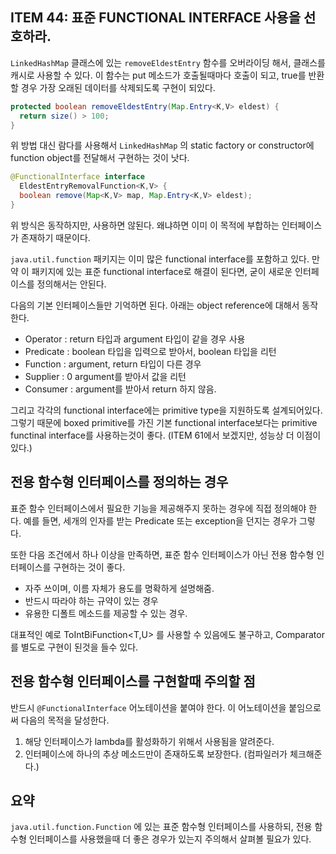 ## ITEM 44: 표준 FUNCTIONAL INTERFACE 사용을 선호하라.

```LinkedHashMap``` 클래스에 있는 ```removeEldestEntry``` 함수를 오버라이딩 해서, 클래스를 캐시로 사용할 수 있다. 이 함수는 put 메소드가 호출될때마다 호출이 되고, true를 반환할 경우 가장 오래된 데이터를 삭제되도록 구현이 되있다.

``` java
protected boolean removeEldestEntry(Map.Entry<K,V> eldest) {
  return size() > 100;
}
```

위 방법 대신 람다를 사용해서 ``LinkedHashMap`` 의 static factory or constructor에 function object를 전달해서 구현하는 것이 낫다.

``` java
@FunctionalInterface interface
  EldestEntryRemovalFunction<K,V> {
  boolean remove(Map<K,V> map, Map.Entry<K,V> eldest);
}
```

위 방식은 동작하지만, 사용하면 않된다. 왜냐하면 이미 이 목적에 부합하는 인터페이스가 존재하기 때문이다.

```java.util.function``` 패키지는 이미 많은 functional interface를 포함하고 있다. 만약 이 패키지에 있는 표준 functional interface로 해결이 된다면, 굳이 새로운 인터페이스를 정의해서는 안된다.

다음의 기본 인터페이스들만 기억하면 된다. 아래는 object reference에 대해서 동작한다.

- Operator  : return 타입과 argument 타입이 같을 경우 사용
- Predicate : boolean 타입을 입력으로 받아서, boolean 타입을 리턴
- Function : argument, return 타입이 다른 경우
- Supplier : 0 argument를 받아서 값을 리턴
- Consumer : argument를 받아서 return 하지 않음.  

그리고 각각의 functional interface에는 primitive type을 지원하도록 설계되어있다. 그렇기 때문에 boxed primitive를 가진 기본 functional interface보다는 primitive functinal interface를 사용하는것이 좋다. (ITEM 61에서 보겠지만, 성능상 더 이점이 있다.)

## 전용 함수형 인터페이스를 정의하는 경우

표준 함수 인터페이스에서 필요한 기능을 제공해주지 못하는 경우에 직접 정의해야 한다. 예를 들면, 세개의 인자를 받는 Predicate 또는 exception을 던지는 경우가 그렇다.

또한 다음 조건에서 하나 이상을 만족하면, 표준 함수 인터페이스가 아닌 전용 함수형 인터페이스를 구현하는 것이 좋다.

- 자주 쓰이며, 이름 자체가 용도를 명확하게 설명해줌.
- 반드시 따라야 하는 규약이 있는 경우
- 유용한 디폴트 메소드를 제공할 수 있는 경우.

대표적인 예로 ToIntBiFunction<T,U> 를 사용할 수 있음에도 불구하고, Comparator<T>를 별도로 구현이 된것을 들수 있다.

## 전용 함수형 인터페이스를 구현할때 주의할 점

반드시 ```@FunctionalInterface``` 어노테이션을 붙여야 한다. 이 어노테이션을 붙임으로써 다음의 목적을 달성한다.

1. 해당 인터페이스가 lambda를 활성화하기 위해서 사용됨을 알려준다.
2. 인터페이스에 하나의 추상 메소드만이 존재하도록 보장한다. (컴파일러가 체크해준다.)

## 요약

```java.util.function.Function``` 에 있는 표준 함수형 인터페이스를 사용하되, 전용 함수형 인터페이스를 사용했을때 더 좋은 경우가 있는지 주의해서 살펴볼 필요가 있다.

